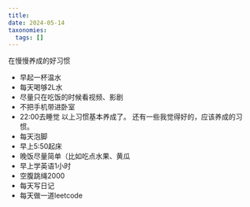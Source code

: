 ```yaml
---
title: 
date: 2024-05-14
taxonomies:
  tags: []
---
```

在慢慢养成的好习惯
- 早起一杯温水
- 每天喝够2L水
- 尽量只在吃饭的时候看视频、影剧
- 不把手机带进卧室
- 22:00去睡觉
 以上习惯基本养成了。
 还有一些我觉得好的，应该养成的习惯。
 - 每天泡脚
 - 早上5:50起床
 - 晚饭尽量简单（比如吃点水果、黄瓜
 - 早上学英语1小时
 - 空腹跳绳2000
 - 每天写日记
 - 每天做一道leetcode
 